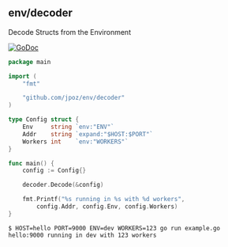 ## env/decoder
Decode Structs from the Environment

[![GoDoc](https://godoc.org/github.com/jpoz/env/decoder?status.svg)](https://godoc.org/github.com/jpoz/env/decoder)

```go
package main

import (
	"fmt"

	"github.com/jpoz/env/decoder"
)

type Config struct {
	Env     string `env:"ENV"`
	Addr    string `expand:"$HOST:$PORT"`
	Workers int    `env:"WORKERS"`
}

func main() {
	config := Config{}

	decoder.Decode(&config)

	fmt.Printf("%s running in %s with %d workers",
		config.Addr, config.Env, config.Workers)
}
```

```
$ HOST=hello PORT=9000 ENV=dev WORKERS=123 go run example.go
hello:9000 running in dev with 123 workers
```
